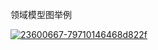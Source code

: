 
领域模型图举例

<a href="https://ibb.co/n0hmBD0"><img src="https://i.ibb.co/j57fzL5/23600667-79710146468d822f.webp" alt="23600667-79710146468d822f" border="0"></a>

